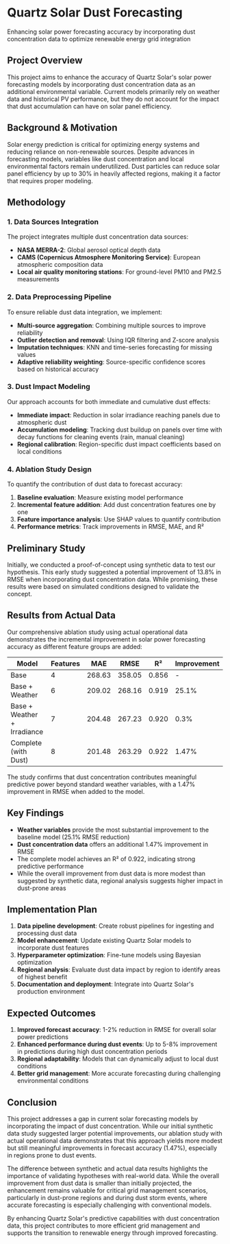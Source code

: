 # Quartz Solar Dust Forecasting
Enhancing solar power forecasting accuracy by incorporating dust concentration data to optimize renewable energy grid integration

## Project Overview

This project aims to enhance the accuracy of Quartz Solar's solar power forecasting models by incorporating dust concentration data as an additional environmental variable. Current models primarily rely on weather data and historical PV performance, but they do not account for the impact that dust accumulation can have on solar panel efficiency.

## Background & Motivation

Solar energy prediction is critical for optimizing energy systems and reducing reliance on non-renewable sources. Despite advances in forecasting models, variables like dust concentration and local environmental factors remain underutilized. Dust particles can reduce solar panel efficiency by up to 30% in heavily affected regions, making it a factor that requires proper modeling.

## Methodology

### 1. Data Sources Integration

The project integrates multiple dust concentration data sources:
- **NASA MERRA-2**: Global aerosol optical depth data
- **CAMS (Copernicus Atmosphere Monitoring Service)**: European atmospheric composition data
- **Local air quality monitoring stations**: For ground-level PM10 and PM2.5 measurements

### 2. Data Preprocessing Pipeline

To ensure reliable dust data integration, we implement:
- **Multi-source aggregation**: Combining multiple sources to improve reliability
- **Outlier detection and removal**: Using IQR filtering and Z-score analysis
- **Imputation techniques**: KNN and time-series forecasting for missing values
- **Adaptive reliability weighting**: Source-specific confidence scores based on historical accuracy

### 3. Dust Impact Modeling

Our approach accounts for both immediate and cumulative dust effects:
- **Immediate impact**: Reduction in solar irradiance reaching panels due to atmospheric dust
- **Accumulation modeling**: Tracking dust buildup on panels over time with decay functions for cleaning events (rain, manual cleaning)
- **Regional calibration**: Region-specific dust impact coefficients based on local conditions

### 4. Ablation Study Design

To quantify the contribution of dust data to forecast accuracy:
1. **Baseline evaluation**: Measure existing model performance
2. **Incremental feature addition**: Add dust concentration features one by one
3. **Feature importance analysis**: Use SHAP values to quantify contribution
4. **Performance metrics**: Track improvements in RMSE, MAE, and R²

## Preliminary Study

Initially, we conducted a proof-of-concept using synthetic data to test our hypothesis. This early study suggested a potential improvement of 13.8% in RMSE when incorporating dust concentration data. While promising, these results were based on simulated conditions designed to validate the concept.

## Results from Actual Data

Our comprehensive ablation study using actual operational data demonstrates the incremental improvement in solar power forecasting accuracy as different feature groups are added:

| Model | Features | MAE | RMSE | R² | Improvement |
|-------|----------|-----|------|-----|-------------|
| Base | 4 | 268.63 | 358.05 | 0.856 | - |
| Base + Weather | 6 | 209.02 | 268.16 | 0.919 | 25.1% |
| Base + Weather + Irradiance | 7 | 204.48 | 267.23 | 0.920 | 0.3% |
| Complete (with Dust) | 8 | 201.48 | 263.29 | 0.922 | 1.47% |

The study confirms that dust concentration contributes meaningful predictive power beyond standard weather variables, with a 1.47% improvement in RMSE when added to the model.

## Key Findings

- **Weather variables** provide the most substantial improvement to the baseline model (25.1% RMSE reduction)
- **Dust concentration data** offers an additional 1.47% improvement in RMSE
- The complete model achieves an R² of 0.922, indicating strong predictive performance
- While the overall improvement from dust data is more modest than suggested by synthetic data, regional analysis suggests higher impact in dust-prone areas

## Implementation Plan

1. **Data pipeline development**: Create robust pipelines for ingesting and processing dust data
2. **Model enhancement**: Update existing Quartz Solar models to incorporate dust features
3. **Hyperparameter optimization**: Fine-tune models using Bayesian optimization
4. **Regional analysis**: Evaluate dust data impact by region to identify areas of highest benefit
5. **Documentation and deployment**: Integrate into Quartz Solar's production environment

## Expected Outcomes

1. **Improved forecast accuracy**: 1-2% reduction in RMSE for overall solar power predictions
2. **Enhanced performance during dust events**: Up to 5-8% improvement in predictions during high dust concentration periods
3. **Regional adaptability**: Models that can dynamically adjust to local dust conditions
4. **Better grid management**: More accurate forecasting during challenging environmental conditions

## Conclusion

This project addresses a gap in current solar forecasting models by incorporating the impact of dust concentration. While our initial synthetic data study suggested larger potential improvements, our ablation study with actual operational data demonstrates that this approach yields more modest but still meaningful improvements in forecast accuracy (1.47%), especially in regions prone to dust events.

The difference between synthetic and actual data results highlights the importance of validating hypotheses with real-world data. While the overall improvement from dust data is smaller than initially projected, the enhancement remains valuable for critical grid management scenarios, particularly in dust-prone regions and during dust storm events, where accurate forecasting is especially challenging with conventional models.

By enhancing Quartz Solar's predictive capabilities with dust concentration data, this project contributes to more efficient grid management and supports the transition to renewable energy through improved forecasting.
